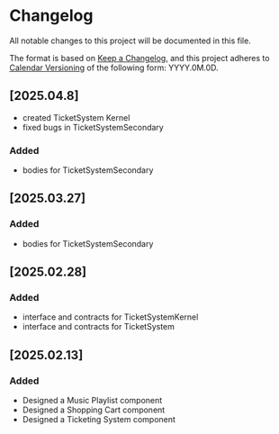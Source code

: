 # Changelog

All notable changes to this project will be documented in this file.

The format is based on [Keep a Changelog](https://keepachangelog.com/en/1.1.0/),
and this project adheres to [Calendar Versioning](https://calver.org/) of
the following form: YYYY.0M.0D.


## [2025.04.8]
- created TicketSystem Kernel
- fixed bugs in TicketSystemSecondary

### Added
- bodies for TicketSystemSecondary

## [2025.03.27]

### Added
- bodies for TicketSystemSecondary



## [2025.02.28]

### Added
- interface and contracts for TicketSystemKernel
- interface and contracts for TicketSystem


## [2025.02.13]

### Added

- Designed a Music Playlist component
- Designed a Shopping Cart component
- Designed a Ticketing System component


